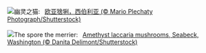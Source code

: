 ![](https://www.bing.com/th?id=OHR.SiberianLynx_ZH-CN0749166653_UHD.jpg&w=1000)幽灵之猫:&nbsp;&ensp;[欧亚猞猁，西伯利亚 (© Mario Plechaty Photograph/Shutterstock)](https://www.bing.com/th?id=OHR.SiberianLynx_ZH-CN0749166653_UHD.jpg)
<br><br/>
![](https://www.bing.com/th?id=OHR.AmethystLaccaria_EN-US0640413961_UHD.jpg&w=1000)The spore the merrier:&nbsp;&ensp;[Amethyst laccaria mushrooms, Seabeck, Washington (© Danita Delimont/Shutterstock)](https://www.bing.com/th?id=OHR.AmethystLaccaria_EN-US0640413961_UHD.jpg)
<br><br/>
